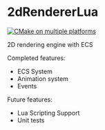 # 2dRendererLua
[![CMake on multiple platforms](https://github.com/olesgedz/2dRendererLua/actions/workflows/cmake-multi-platform.yml/badge.svg?branch=master)](https://github.com/olesgedz/2dRendererLua/actions/workflows/cmake-multi-platform.yml)

2D rendering engine with ECS

Completed features:
- ECS System
- Animation system
- Events

Future features:
- Lua Scripting Support 
- Unit tests
